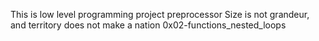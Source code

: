 This is low level programming project 
preprocessor
 Size is not grandeur, and territory does not make a nation
0x02-functions_nested_loops
